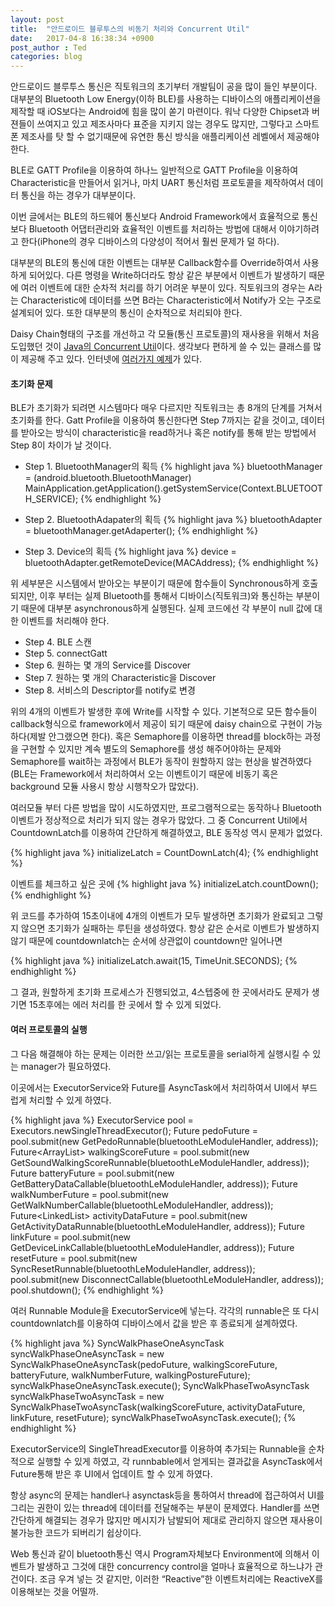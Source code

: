 ```yaml
---
layout: post
title:  "안드로이드 블루투스의 비동기 처리와 Concurrent Util"
date:   2017-04-8 16:38:34 +0900
post_author : Ted
categories: blog
---
```

안드로이드 블루투스 통신은 직토워크의 초기부터 개발팀이 공을 많이 들인 부분이다. 대부분의 Bluetooth Low Energy(이하 BLE)를 사용하는 디바이스의 애플리케이션을 제작할 때 iOS보다는 Android에 힘을 많이 쏟기 마련이다. 워낙 다양한 Chipset과 버젼들이 쓰여지고 있고 제조사마다 표준을 지키지 않는 경우도 많지만, 그렇다고 스마트폰 제조사를 탓 할 수 없기때문에 유연한 통신 방식을 애플리케이션 레벨에서 제공해야 한다.

BLE로 GATT Profile을 이용하여 하나느 일반적으로 GATT Profile을 이용하여 Characteristic을 만들어서 읽거나, 마치 UART 통신처럼  프로토콜을 제작하여서 데이터 통신을 하는 경우가 대부분이다.

이번 글에서는 BLE의 하드웨어 통신보다 Android Framework에서 효율적으로 통신보다 Bluetooth 어댑터관리와 효율적인 이벤트를 처리하는 방법에 대해서 이야기하려고 한다(iPhone의 경우 디바이스의 다양성이 적어서 훨씬 문제가 덜 하다).

대부분의 BLE의 통신에 대한 이벤트는 대부분 Callback함수를 Override하여서 사용하게 되어있다. 다른 명령을 Write하더라도 항상 같은 부분에서 이벤트가 발생하기 때문에 여러 이벤트에 대한 순차적 처리를 하기 어려운 부분이 있다. 직토워크의 경우는 A라는 Characteristic에 데이터를 쓰면 B라는 Characteristic에서 Notify가 오는 구조로 설계되어 있다. 또한 대부분의 통신이 순차적으로 처리되야 한다.

Daisy Chain형태의 구조를 개선하고 각 모듈(통신 프로토콜)의 재사용을 위해서 처음 도입했던 것이 [Java의 Concurrent Util](https://docs.oracle.com/javase/7/docs/api/java/util/concurrent/package-summary.html)이다. 생각보다 편하게 쓸 수 있는 클래스를 많이 제공해 주고 있다. 인터넷에 [여러가지 예제](http://tutorials.jenkov.com/java-util-concurrent/index.html)가 있다.

#### 초기화 문제
BLE가 초기화가 되려면 시스템마다 매우 다르지만 직토워크는 총 8개의 단계를 거쳐서 초기화를 한다. Gatt Profile을 이용하여 통신한다면 Step 7까지는 같을 것이고, 데이터를 받아오는 방식이 characteristic을 read하거나 혹은 notify를 통해 받는 방법에서 Step 8이 차이가 날 것이다.

* Step 1. BluetoothManager의 획득
{% highlight java %}
        bluetoothManager = (android.bluetooth.BluetoothManager) 			MainApplication.getApplication().getSystemService(Context.BLUETOOTH_SERVICE);
{% endhighlight %}

* Step 2. BluetoothAdapater의 획득
{% highlight java %}
        bluetoothAdapter = bluetoothManager.getAdaperter();
{% endhighlight %}

* Step 3. Device의 획득
{% highlight java %}
		device = bluetoothAdapter.getRemoteDevice(MACAddress);
{% endhighlight %}

위 세부분은 시스템에서 받아오는 부분이기 때문에 함수들이 Synchronous하게 호출 되지만, 이후 부터는 실제 Bluetooth를 통해서 디바이스(직토워크)와 통신하는 부분이기 때문에 대부분 asynchronous하게 실행된다. 실제 코드에선 각 부분이 null 값에 대한 이벤트를 처리해야 한다.

* Step 4.	BLE 스캔
* Step 5.	connectGatt
* Step 6.	원하는 몇 개의 Service를 Discover
* Step 7.	원하는 몇 개의 Characteristic을 Discover
* Step 8.	서비스의 Descriptor를 notify로 변경

위의 4개의 이벤트가 발생한 후에 Write를 시작할 수 있다. 기본적으로 모든 함수들이 callback형식으로 framework에서 제공이 되기 때문에 daisy chain으로 구현이 가능하다(제발 안그랬으면 한다). 혹은 Semaphore를 이용하면 thread를 block하는 과정을 구현할 수 있지만 계속 별도의 Semaphore를 생성 해주어야하는 문제와 Semaphore를 wait하는 과정에서 BLE가 동작이 원할하지 않는 현상을 발견하였다(BLE는 Framework에서 처리하여서 오는 이벤트이기 때문에 비동기 혹은 background 모듈 사용시 항상 시행착오가 많았다).

여러모듈 부터 다른 방법을 많이 시도하였지만, 프로그램적으로는 동작하나 Bluetooth이벤트가 정상적으로 처리가 되지 않는 경우가 많았다. 그 중 Concurrent Util에서 CountdownLatch를 이용하여 간단하게 해결하였고, BLE 동작성 역시 문제가 없었다.

{% highlight java %}
initializeLatch = CountDownLatch(4);
{% endhighlight %}

이벤트를 체크하고 싶은 곳에
{% highlight java %}
initializeLatch.countDown();
{% endhighlight %}

위 코드를 추가하여 15초이내에 4개의 이벤트가 모두 발생하면 초기화가 완료되고 그렇지 않으면 초기화가 실패하는 루틴을 생성하였다. 항상 같은 순서로 이벤트가 발생하지 않기 때문에 countdownlatch는 순서에 상관없이 countdown만 일어나면 

{% highlight java %}
initializeLatch.await(15, TimeUnit.SECONDS);
{% endhighlight %}

그 결과, 원할하게 초기화 프로세스가 진행되었고, 4스텝중에 한 곳에서라도 문제가 생기면 15초후에는 에러 처리를 한 곳에서 할 수 있게 되었다.

#### 여러 프로토콜의 실행

그 다음 해결해야 하는 문제는 이러한 쓰고/읽는 프로토콜을 serial하게 실행시킬 수 있는 manager가 필요하였다.

이곳에서는 ExecutorService와 Future를 AsyncTask에서 처리하여서 UI에서 부드럽게 처리할 수 있게 하였다.

{% highlight java %}
ExecutorService pool = Executors.newSingleThreadExecutor();
Future<Integer> pedoFuture = pool.submit(new GetPedoRunnable(bluetoothLeModuleHandler, address));
Future<ArrayList<Integer>> walkingScoreFuture = pool.submit(new GetSoundWalkingScoreRunnable(bluetoothLeModuleHandler, address));
Future<Integer> batteryFuture = pool.submit(new GetBatteryDataCallable(bluetoothLeModuleHandler, address));
Future<WalkNumber> walkNumberFuture = pool.submit(new GetWalkNumberCallable(bluetoothLeModuleHandler, address));
Future<LinkedList<Byte>> activityDataFuture = pool.submit(new GetActivityDataRunnable(bluetoothLeModuleHandler, address));
Future<String> linkFuture = pool.submit(new GetDeviceLinkCallable(bluetoothLeModuleHandler, address));
Future<Integer> resetFuture = pool.submit(new SyncResetRunnable(bluetoothLeModuleHandler, address));
pool.submit(new DisconnectCallable(bluetoothLeModuleHandler, address));
pool.shutdown();
{% endhighlight %}

여러 Runnable Module을 ExecutorService에 넣는다. 각각의 runnable은 또 다시 countdownlatch를 이용하여 디바이스에서 값을 받은 후 종료되게 설계하였다.

{% highlight java %}
SyncWalkPhaseOneAsyncTask syncWalkPhaseOneAsyncTask = new SyncWalkPhaseOneAsyncTask(pedoFuture, walkingScoreFuture, batteryFuture, walkNumberFuture, walkingPostureFuture);
syncWalkPhaseOneAsyncTask.execute();
SyncWalkPhaseTwoAsyncTask syncWalkPhaseTwoAsyncTask = new SyncWalkPhaseTwoAsyncTask(walkingScoreFuture, activityDataFuture, linkFuture, resetFuture);
syncWalkPhaseTwoAsyncTask.execute();
{% endhighlight %}

ExecutorService의 SingleThreadExecutor를 이용하여 추가되는 Runnable을 순차적으로 실행할 수 있게 하였고, 각 runnbable에서 얻게되는 결과값을 AsyncTask에서 Future통해 받은 후 UI에서 업데이트 할 수 있게 하였다.

항상 async의 문제는 handler나 asynctask등을 통하여서 thread에 접근하여서 UI를 그리는 권한이 있는 thread에 데이터를 전달해주는 부분이 문제였다. Handler를 쓰면 간단하게 해결되는 경우가 많지만 메시지가 남발되어 제대로 관리하지 않으면 재사용이 불가능한 코드가 되버리기 쉽상이다.

Web 통신과 같이 bluetooth통신 역시 Program자체보다 Environment에 의해서 이벤트가 발생하고 그것에 대한 concurrency control을 얼마나 효율적으로 하느냐가 관건이다. 조금 우겨 넣는 것 같지만, 이러한 “Reactive”한 이벤트처리에는 ReactiveX를 이용해보는 것을 어떨까.

[zikto-page]: https://www.zikto.com